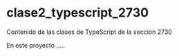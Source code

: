 # clase2_typescript_2730
Contenido de las clases de TypeScript de la seccion 2730

En este proyecto .....
